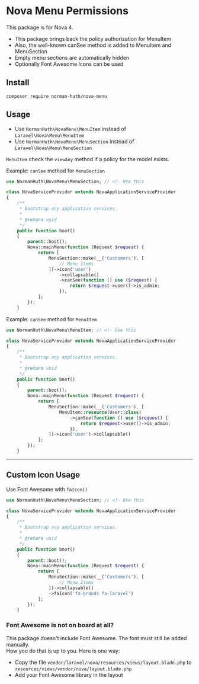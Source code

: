 # Nova Menu Permissions

This package is for Nova 4. 

* This package brings back the policy authorization for MenuItem
* Also, the well-known canSee method is added to MenuItem and MenuSection
* Empty menu sections are automatically hidden
* Optionally Font Awesome Icons can be used

## Install
```
composer require norman-huth/nova-menu
```

## Usage
* Use `NormanHuth\NovaMenu\MenuItem` instead of `Laravel\Nova\Menu\MenuItem`
* Use `NormanHuth\NovaMenu\MenuSection` instead of `Laravel\Nova\Menu\MenuSection`

`MenuItem` check the `viewAny` method if a policy for the model exists.

Example: `canSee` method for `MenuSection`
```php
use NormanHuth\NovaMenu\MenuSection; // <!- Use this

class NovaServiceProvider extends NovaApplicationServiceProvider
{
    /**
     * Bootstrap any application services.
     *
     * @return void
     */
    public function boot()
    {
        parent::boot();
        Nova::mainMenu(function (Request $request) {
            return [
                MenuSection::make(__('Customers'), [
                    // Menu Items
                ])->icon('user')
                    ->collapsable()
                    ->canSee(function () use ($request) {
                        return $request->user()->is_admin;
                    }),
            ];
        });
    }
```

Example: `canSee` method for `MenuItem`
```php
use NormanHuth\NovaMenu\MenuItem; // <!- Use this

class NovaServiceProvider extends NovaApplicationServiceProvider
{
    /**
     * Bootstrap any application services.
     *
     * @return void
     */
    public function boot()
    {
        parent::boot();
        Nova::mainMenu(function (Request $request) {
            return [
                MenuSection::make(__('Customers'), [
                    MenuItem::resource(User::class)
                        ->canSee(function () use ($request) {
                            return $request->user()->is_admin;
                        }),
                ])->icon('user')->collapsable()
            ];
        });
    }
```

---
## Custom Icon Usage
Use Font Awesome with `faIcon()`

```php
use NormanHuth\NovaMenu\MenuSection; // <!- Use this

class NovaServiceProvider extends NovaApplicationServiceProvider
{
    /**
     * Bootstrap any application services.
     *
     * @return void
     */
    public function boot()
    {
        parent::boot();
        Nova::mainMenu(function (Request $request) {
            return [
                MenuSection::make(__('Customers'), [
                    // Menu Items
                ])->collapsable()
                ->faIcon('fa-brands fa-laravel')
            ];
        });
    }
```

### Font Awesome is not on board at all?
This package doesn't include Font Awesome. The font must still be added manually.  
How you do that is up to you. Here is one way:
* Copy the file `vendor/laravel/nova/resources/views/layout.blade.php` to `resources/views/vendor/nova/layout.blade.php`
* Add your Font Awesome library in the layout
